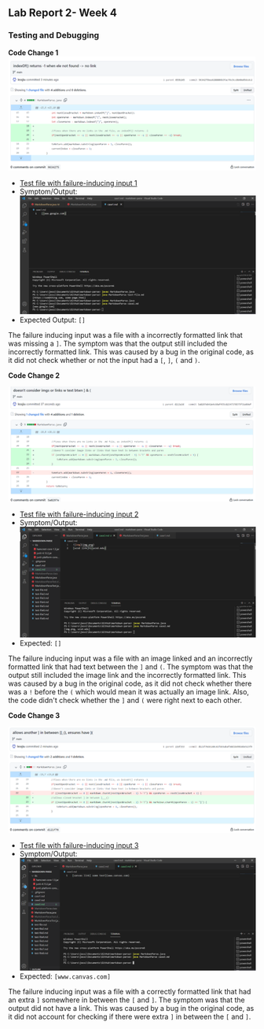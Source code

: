 ## Lab Report 2- Week 4
### Testing and Debugging

**Code Change 1**
![](change1.png)

- [Test file with failure-inducing input 1](https://github.com/lessjiu/markdown-parse/blob/main/case1.md)
- Symptom/Output:
![](symptom1.png)
- Expected Output: `[]` 

The failure inducing input was a file with a incorrectly formatted link 
that was missing a `]`. The symptom was that the output still included the 
incorrectly formatted link. This was caused by a bug in the original code, as 
it did not check whether or not the input had a `[`, `]`, `(` and `)`.

**Code Change 2**

![](change2.png)

- [Test file with failure-inducing input 2](https://github.com/lessjiu/markdown-parse/blob/main/case2.md)
- Symptom/Output:
![](symptom2.png)
- Expected: `[]` 

The failure inducing input was a file with an image linked and an incorrectly 
formatted link that had text between the `]` and `(`. The symptom was that the 
output still included the image link and the incorrectly formatted link. This was 
caused by a bug in the original code, as it did not check whether there was a 
`!` before the `(` which would mean it was actually an image link. Also, the code
didn't check whether the `]` and `(` were right next to each other. 

**Code Change 3**

![](change3.png)

- [Test file with failure-inducing input 3](https://github.com/lessjiu/markdown-parse/blob/main/case3.md)
- Symptom/Output:
![](symptom3.png)
- Expected: `[www.canvas.com]`

The failure inducing input was a file with a correctly formatted link that had an 
extra `]` somewhere in between the `[` and `]`. The symptom was that the output did not
have a link. This was caused by a bug in the original code, as it did not account for 
checking if there were extra `]` in between the `[` and `]`.

